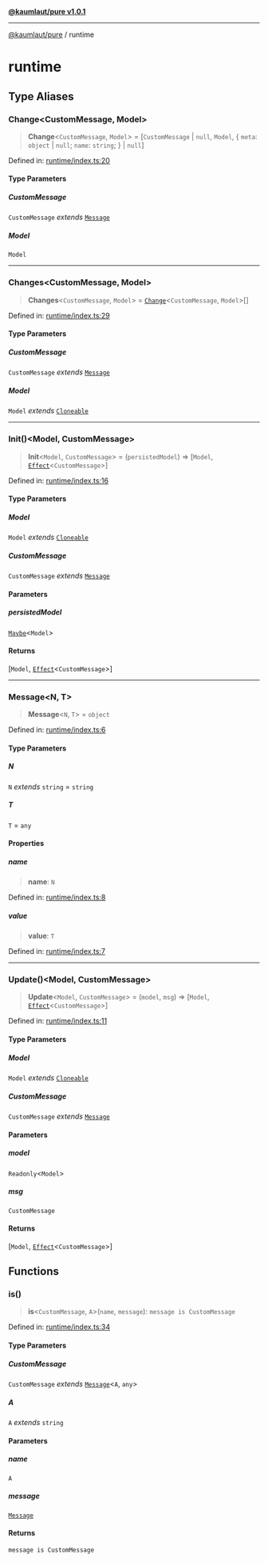[**@kaumlaut/pure v1.0.1**](README.md)

***

[@kaumlaut/pure](README.md) / runtime

# runtime

## Type Aliases

### Change\<CustomMessage, Model\>

> **Change**\<`CustomMessage`, `Model`\> = \[`CustomMessage` \| `null`, `Model`, \{ `meta`: `object` \| `null`; `name`: `string`; \} \| `null`\]

Defined in: [runtime/index.ts:20](https://github.com/maxkaemmerer/pure/blob/f475113534f30f48594a78af6186d19989fb84f7/src/runtime/index.ts#L20)

#### Type Parameters

##### CustomMessage

`CustomMessage` *extends* [`Message`](#message)

##### Model

`Model`

***

### Changes\<CustomMessage, Model\>

> **Changes**\<`CustomMessage`, `Model`\> = [`Change`](#change)\<`CustomMessage`, `Model`\>[]

Defined in: [runtime/index.ts:29](https://github.com/maxkaemmerer/pure/blob/f475113534f30f48594a78af6186d19989fb84f7/src/runtime/index.ts#L29)

#### Type Parameters

##### CustomMessage

`CustomMessage` *extends* [`Message`](#message)

##### Model

`Model` *extends* [`Cloneable`](clone.md#cloneable)

***

### Init()\<Model, CustomMessage\>

> **Init**\<`Model`, `CustomMessage`\> = (`persistedModel`) => \[`Model`, [`Effect`](runtime/effect.md#effect)\<`CustomMessage`\>\]

Defined in: [runtime/index.ts:16](https://github.com/maxkaemmerer/pure/blob/f475113534f30f48594a78af6186d19989fb84f7/src/runtime/index.ts#L16)

#### Type Parameters

##### Model

`Model` *extends* [`Cloneable`](clone.md#cloneable)

##### CustomMessage

`CustomMessage` *extends* [`Message`](#message)

#### Parameters

##### persistedModel

[`Maybe`](maybe.md#maybe)\<`Model`\>

#### Returns

\[`Model`, [`Effect`](runtime/effect.md#effect)\<`CustomMessage`\>\]

***

### Message\<N, T\>

> **Message**\<`N`, `T`\> = `object`

Defined in: [runtime/index.ts:6](https://github.com/maxkaemmerer/pure/blob/f475113534f30f48594a78af6186d19989fb84f7/src/runtime/index.ts#L6)

#### Type Parameters

##### N

`N` *extends* `string` = `string`

##### T

`T` = `any`

#### Properties

##### name

> **name**: `N`

Defined in: [runtime/index.ts:8](https://github.com/maxkaemmerer/pure/blob/f475113534f30f48594a78af6186d19989fb84f7/src/runtime/index.ts#L8)

##### value

> **value**: `T`

Defined in: [runtime/index.ts:7](https://github.com/maxkaemmerer/pure/blob/f475113534f30f48594a78af6186d19989fb84f7/src/runtime/index.ts#L7)

***

### Update()\<Model, CustomMessage\>

> **Update**\<`Model`, `CustomMessage`\> = (`model`, `msg`) => \[`Model`, [`Effect`](runtime/effect.md#effect)\<`CustomMessage`\>\]

Defined in: [runtime/index.ts:11](https://github.com/maxkaemmerer/pure/blob/f475113534f30f48594a78af6186d19989fb84f7/src/runtime/index.ts#L11)

#### Type Parameters

##### Model

`Model` *extends* [`Cloneable`](clone.md#cloneable)

##### CustomMessage

`CustomMessage` *extends* [`Message`](#message)

#### Parameters

##### model

`Readonly`\<`Model`\>

##### msg

`CustomMessage`

#### Returns

\[`Model`, [`Effect`](runtime/effect.md#effect)\<`CustomMessage`\>\]

## Functions

### is()

> **is**\<`CustomMessage`, `A`\>(`name`, `message`): `message is CustomMessage`

Defined in: [runtime/index.ts:34](https://github.com/maxkaemmerer/pure/blob/f475113534f30f48594a78af6186d19989fb84f7/src/runtime/index.ts#L34)

#### Type Parameters

##### CustomMessage

`CustomMessage` *extends* [`Message`](#message)\<`A`, `any`\>

##### A

`A` *extends* `string`

#### Parameters

##### name

`A`

##### message

[`Message`](#message)

#### Returns

`message is CustomMessage`
